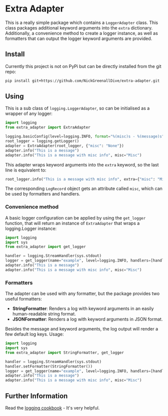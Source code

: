 # Extra Adapter

This is a really simple package which contains a `LoggerAdapter` class. This
class packages additional keyword arguments into the `extra` dictionary.
Additionally, a convenience method to create a logger instance, as well as formatters
that can output the logger keyword arguments are provided.

## Install

Currently this project is not on PyPi but can be directly installed from the
 git repo:
```bash
pip install git+https://github.com/NickGreenallDive/extra-adapter.git
```

## Using

This is a sub class of `logging.LoggerAdapter`, so can be initialised as a
wrapper of any logger:
```python
import logging
from extra_adapter import ExtraAdapter

logging.basicConfig(level=logging.INFO, format="%(misc)s - %(message)s")
root_logger = logging.getLogger()
adapter = ExtraAdapter(root_logger, {"misc": "None"})
adapter.info("This is a message")
adapter.info("This is a message with misc info", misc="Misc")
```

This adapter wraps keyword arguments into the `extra` keyword, so the last line
is equivalent to:
```python
root_logger.info("This is a message with misc info", extra={"misc": "Misc"})
```
The corresponding `LogRecord` object gets an attribute called `misc`, which can
be used by formatters and handlers.

### Convenience method

A basic logger configuration can be applied by using the `get_logger` function, that
will return an instance of `ExtraAdapter` that wraps a logging.Logger instance:

```python
import logging
import sys
from extra_adapter import get_logger

handler = logging.StreamHandler(sys.stdout)
logger = get_logger(name="example", level=logging.INFO, handlers=[handler])
adapter.info("This is a message")
adapter.info("This is a message with misc info", misc="Misc")
```

### Formatters

The adapter can be used with any formatter, but the package provides two useful formatters:
- **StringFormatter**: Renders a log with keyword arguments in an easily human-readable string format.
- **JSONFormatter**: Renders a log with keyword arguments in JSON format.

Besides the message and keyword arguments, the log output will render a few default log keys.
Usage:
```python
import logging
import sys
from extra_adapter import StringFormatter, get_logger

handler = logging.StreamHandler(sys.stdout)
handler.setFormatter(StringFormatter())
logger = get_logger(name="example", level=logging.INFO, handlers=[handler])
adapter.info("This is a message")
adapter.info("This is a message with misc info", misc="Misc")
```

## Further Information

Read the [logging
cookbook](https://docs.python.org/3/howto/logging-cookbook.html#logging-cookbook) - It's very helpful.
